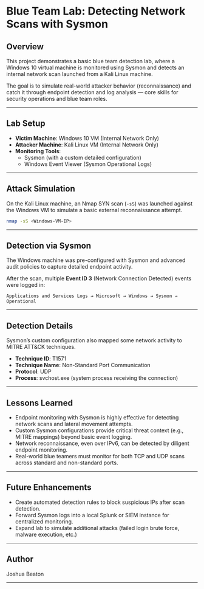 # Blue Team Lab: Detecting Network Scans with Sysmon

## Overview
This project demonstrates a basic blue team detection lab, where a Windows 10 virtual machine is monitored using Sysmon and detects an internal network scan launched from a Kali Linux machine.

The goal is to simulate real-world attacker behavior (reconnaissance) and catch it through endpoint detection and log analysis — core skills for security operations and blue team roles.

---

## Lab Setup

- **Victim Machine**: Windows 10 VM (Internal Network Only)
- **Attacker Machine**: Kali Linux VM (Internal Network Only)
- **Monitoring Tools**: 
  - Sysmon (with a custom detailed configuration)
  - Windows Event Viewer (Sysmon Operational Logs)

---

## Attack Simulation

On the Kali Linux machine, an Nmap SYN scan (`-sS`) was launched against the Windows VM to simulate a basic external reconnaissance attempt.

```bash
nmap -sS <Windows-VM-IP>
```

---

## Detection via Sysmon

The Windows machine was pre-configured with Sysmon and advanced audit policies to capture detailed endpoint activity.

After the scan, multiple **Event ID 3** (Network Connection Detected) events were logged in:

```
Applications and Services Logs → Microsoft → Windows → Sysmon → Operational
```

---

## Detection Details

Sysmon’s custom configuration also mapped some network activity to MITRE ATT&CK techniques.

- **Technique ID**: T1571
- **Technique Name**: Non-Standard Port Communication
- **Protocol**: UDP
- **Process**: svchost.exe (system process receiving the connection)

---

## Lessons Learned

- Endpoint monitoring with Sysmon is highly effective for detecting network scans and lateral movement attempts.
- Custom Sysmon configurations provide critical threat context (e.g., MITRE mappings) beyond basic event logging.
- Network reconnaissance, even over IPv6, can be detected by diligent endpoint monitoring.
- Real-world blue teamers must monitor for both TCP and UDP scans across standard and non-standard ports.

---

## Future Enhancements

- Create automated detection rules to block suspicious IPs after scan detection.
- Forward Sysmon logs into a local Splunk or SIEM instance for centralized monitoring.
- Expand lab to simulate additional attacks (failed login brute force, malware execution, etc.)

---

## Author

Joshua Beaton

---
